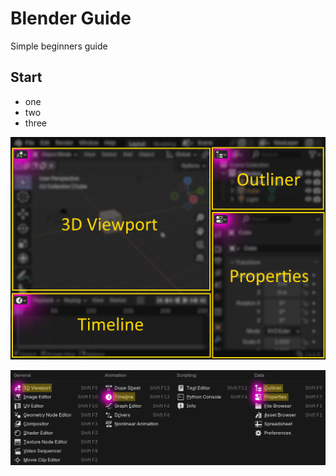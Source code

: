 # Blender Guide

Simple beginners guide

## Start

- one
- two
- three

![areas](images/areas.png)

![areas2](images/areas2.png)
